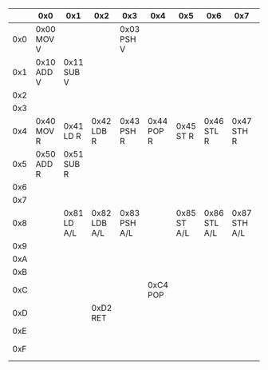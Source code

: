 |     | 0x0 | 0x1 | 0x2 | 0x3 | 0x4 | 0x5 | 0x6 | 0x7 | 0x8 | 0x9 | 0xA | 0xB | 0xC | 0xD | 0xE | 0xF |
| --- | --- | --- | --- | --- | --- | --- | --- | --- | --- | --- | --- | --- | --- | --- | --- | --- |
| 0x0 | 0x00<br/>MOV V |   |   | 0x03<br/>PSH V |   |   |   |   | 0x08<br/>CMP V |   |   |   |   |   |   |   |
| 0x1 | 0x10<br/>ADD V | 0x11<br/>SUB V |   |   |   |   |   |   |   |   |   |   |   |   |   |   |
| 0x2 |   |   |   |   |   |   |   |   |   |   |   |   |   |   |   |   |
| 0x3 |   |   |   |   |   |   |   |   |   |   |   |   |   |   |   |   |
| 0x4 | 0x40<br/>MOV R | 0x41<br/>LD R | 0x42<br/>LDB R | 0x43<br/>PSH R | 0x44<br/>POP R | 0x45<br/>ST R | 0x46<br/>STL R | 0x47<br/>STH R | 0x48<br/>CMP R |   |   |   |   |   |   |   |
| 0x5 | 0x50<br/>ADD R | 0x51<br/>SUB R |   |   |   |   |   |   |   |   |   |   |   |   |   |   |
| 0x6 |   |   |   |   |   |   |   |   |   |   |   |   |   |   |   |   |
| 0x7 |   |   |   |   |   |   |   |   |   |   |   |   |   |   |   |   |
| 0x8 |   | 0x81<br/>LD A/L | 0x82<br/>LDB A/L | 0x83<br/>PSH A/L |   | 0x85<br/>ST A/L | 0x86<br/>STL A/L | 0x87<br/>STH A/L |   | 0x89<br/>BEQ A/L | 0x8A<br/>BGT A/L | 0x8B<br/>BLT A/L | 0x8C<br/>BOF A/L | 0x8D<br/>BNE A/L | 0x8E<br/>JMP A/L | 0x8F<br/>JSR A/L |
| 0x9 |   |   |   |   |   |   |   |   |   |   |   |   |   |   |   |   |
| 0xA |   |   |   |   |   |   |   |   |   |   |   |   |   |   |   |   |
| 0xB |   |   |   |   |   |   |   |   |   |   |   |   |   |   |   |   |
| 0xC |   |   |   |   | 0xC4<br/>POP  |   |   |   |   |   |   |   |   |   |   |   |
| 0xD |   |   | 0xD2<br/>RET  |   |   |   |   |   |   |   |   |   |   |   |   |   |
| 0xE |   |   |   |   |   |   |   |   |   |   |   |   |   |   |   |   |
| 0xF |   |   |   |   |   |   |   |   |   |   |   |   |   |   | 0xFE<br/>HLT  | 0xFF<br/>NOP  |
